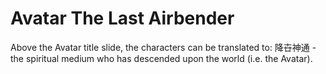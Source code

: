 # Avatar The Last Airbender
Above the Avatar title slide, the characters can be translated to:
降卋神通 - the spiritual medium who has descended upon the world (i.e. the Avatar).
